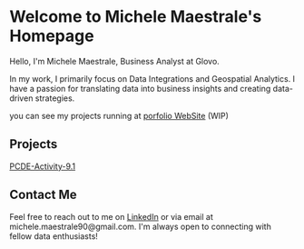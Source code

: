 # Welcome to Michele Maestrale's Homepage

Hello, I'm Michele Maestrale, Business Analyst at Glovo.

In my work, I primarily focus on Data Integrations and Geospatial Analytics. I have a passion for translating data into business insights and creating data-driven strategies.

you can see my projects running at [porfolio WebSite](www.northwestwind.org) (WIP)

## Projects



[PCDE-Activity-9.1](https://michele1990.github.io/PCDE-Activity-9.1/)


## Contact Me

Feel free to reach out to me on [LinkedIn]([[https://www.linkedin.com/in/your-linkedin-profile](https://www.linkedin.com/in/michele-maestrale-3250b681/)]([https://www.linkedin.com/in/michele-maestrale-3250b681/](https://www.linkedin.com/in/michele-maestrale-3250b681/))) or via email at michele.maestrale90@gmail.com. I'm always open to connecting with fellow data enthusiasts!

